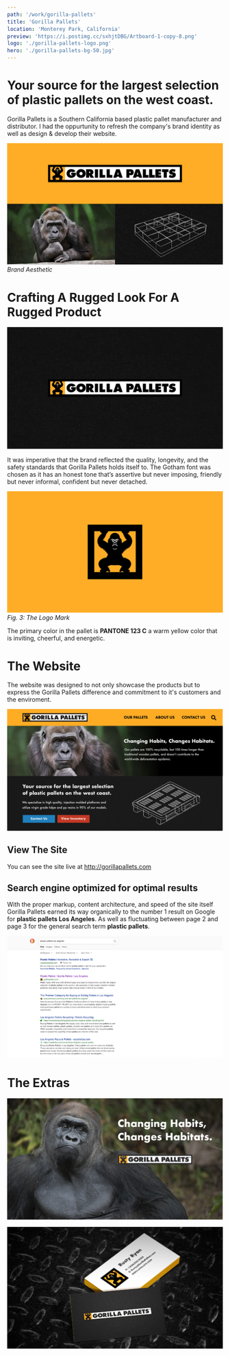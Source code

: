 ```yaml
---
path: '/work/gorilla-pallets'
title: 'Gorilla Pallets'
location: 'Monterey Park, California'
preview: 'https://i.postimg.cc/sxhjtDBG/Artboard-1-copy-8.png'
logo: './gorilla-pallets-logo.png'
hero: './gorilla-pallets-bg-50.jpg'
---
```


# Your source for the largest selection of plastic pallets on the west coast.

Gorilla Pallets is a Southern California based plastic pallet manufacturer and distributor. I had the oppurtunity to refresh the company's brand identity as well as design & develop their website.

![](./gorilla-pallets-hero-animated.gif)
*Brand Aesthetic*

# Crafting A Rugged Look For A Rugged Product

![](./gorilla-pallets_black.jpg)

It was imperative that the brand reflected the quality, longevity, and the safety standards that Gorilla Pallets holds itself to. The Gotham font was chosen as it has an honest tone that’s assertive but never imposing, friendly but never informal, confident but never detached. 


![](./gorill-pallets_the-mark.jpg)
*Fig. 3: The Logo Mark*

The primary color in the pallet is **PANTONE 123 C** a warm yellow color that is inviting, cheerful, and energetic.


# The Website

The website was designed to not only showcase the products but to express the Gorilla Pallets difference and commitment to it's customers and the enviroment.

![](./gorilla-pallets_web-style-tile.jpg)

## View The Site
You can see the site live at http://gorillapallets.com

## Search engine optimized for optimal results

With the proper markup, content architecture, and speed of the site itself Gorilla Pallets earned its way organically to the number 1 result on Google for **plastic pallets Los Angeles**. As well as fluctuating between page 2 and page 3 for the general search term **plastic pallets**.

![](./gorilla-pallets_seo-results.jpg)

# The Extras

![](./gorilla-pallets_slogan.jpg)

![](./gorilla-pallets-business_cards.jpg)


